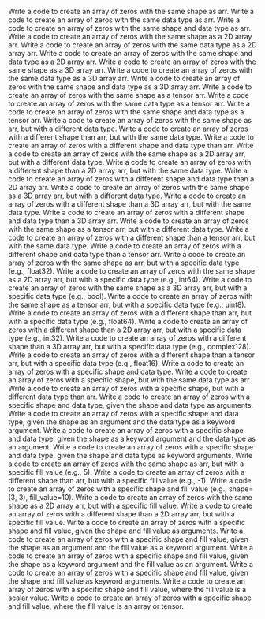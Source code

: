 Write a code to create an array of zeros with the same shape as arr.
Write a code to create an array of zeros with the same data type as arr.
Write a code to create an array of zeros with the same shape and data type as arr.
Write a code to create an array of zeros with the same shape as a 2D array arr.
Write a code to create an array of zeros with the same data type as a 2D array arr.
Write a code to create an array of zeros with the same shape and data type as a 2D array arr.
Write a code to create an array of zeros with the same shape as a 3D array arr.
Write a code to create an array of zeros with the same data type as a 3D array arr.
Write a code to create an array of zeros with the same shape and data type as a 3D array arr.
Write a code to create an array of zeros with the same shape as a tensor arr.
Write a code to create an array of zeros with the same data type as a tensor arr.
Write a code to create an array of zeros with the same shape and data type as a tensor arr.
Write a code to create an array of zeros with the same shape as arr, but with a different data type.
Write a code to create an array of zeros with a different shape than arr, but with the same data type.
Write a code to create an array of zeros with a different shape and data type than arr.
Write a code to create an array of zeros with the same shape as a 2D array arr, but with a different data type.
Write a code to create an array of zeros with a different shape than a 2D array arr, but with the same data type.
Write a code to create an array of zeros with a different shape and data type than a 2D array arr.
Write a code to create an array of zeros with the same shape as a 3D array arr, but with a different data type.
Write a code to create an array of zeros with a different shape than a 3D array arr, but with the same data type.
Write a code to create an array of zeros with a different shape and data type than a 3D array arr.
Write a code to create an array of zeros with the same shape as a tensor arr, but with a different data type.
Write a code to create an array of zeros with a different shape than a tensor arr, but with the same data type.
Write a code to create an array of zeros with a different shape and data type than a tensor arr.
Write a code to create an array of zeros with the same shape as arr, but with a specific data type (e.g., float32).
Write a code to create an array of zeros with the same shape as a 2D array arr, but with a specific data type (e.g., int64).
Write a code to create an array of zeros with the same shape as a 3D array arr, but with a specific data type (e.g., bool).
Write a code to create an array of zeros with the same shape as a tensor arr, but with a specific data type (e.g., uint8).
Write a code to create an array of zeros with a different shape than arr, but with a specific data type (e.g., float64).
Write a code to create an array of zeros with a different shape than a 2D array arr, but with a specific data type (e.g., int32).
Write a code to create an array of zeros with a different shape than a 3D array arr, but with a specific data type (e.g., complex128).
Write a code to create an array of zeros with a different shape than a tensor arr, but with a specific data type (e.g., float16).
Write a code to create an array of zeros with a specific shape and data type.
Write a code to create an array of zeros with a specific shape, but with the same data type as arr.
Write a code to create an array of zeros with a specific shape, but with a different data type than arr.
Write a code to create an array of zeros with a specific shape and data type, given the shape and data type as arguments.
Write a code to create an array of zeros with a specific shape and data type, given the shape as an argument and the data type as a keyword argument.
Write a code to create an array of zeros with a specific shape and data type, given the shape as a keyword argument and the data type as an argument.
Write a code to create an array of zeros with a specific shape and data type, given the shape and data type as keyword arguments.
Write a code to create an array of zeros with the same shape as arr, but with a specific fill value (e.g., 5).
Write a code to create an array of zeros with a different shape than arr, but with a specific fill value (e.g., -1).
Write a code to create an array of zeros with a specific shape and fill value (e.g., shape=(3, 3), fill_value=10).
Write a code to create an array of zeros with the same shape as a 2D array arr, but with a specific fill value.
Write a code to create an array of zeros with a different shape than a 2D array arr, but with a specific fill value.
Write a code to create an array of zeros with a specific shape and fill value, given the shape and fill value as arguments.
Write a code to create an array of zeros with a specific shape and fill value, given the shape as an argument and the fill value as a keyword argument.
Write a code to create an array of zeros with a specific shape and fill value, given the shape as a keyword argument and the fill value as an argument.
Write a code to create an array of zeros with a specific shape and fill value, given the shape and fill value as keyword arguments.
Write a code to create an array of zeros with a specific shape and fill value, where the fill value is a scalar value.
Write a code to create an array of zeros with a specific shape and fill value, where the fill value is an array or tensor.